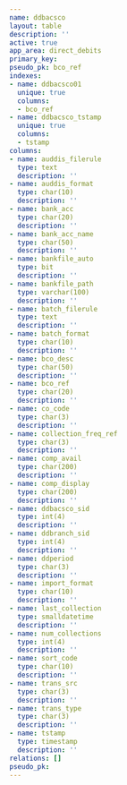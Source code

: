 ```yaml
---
name: ddbacsco
layout: table
description: ''
active: true
app_area: direct_debits
primary_key: 
pseudo_pk: bco_ref
indexes:
- name: ddbacsco01
  unique: true
  columns:
  - bco_ref
- name: ddbacsco_tstamp
  unique: true
  columns:
  - tstamp
columns:
- name: auddis_filerule
  type: text
  description: ''
- name: auddis_format
  type: char(10)
  description: ''
- name: bank_acc
  type: char(20)
  description: ''
- name: bank_acc_name
  type: char(50)
  description: ''
- name: bankfile_auto
  type: bit
  description: ''
- name: bankfile_path
  type: varchar(100)
  description: ''
- name: batch_filerule
  type: text
  description: ''
- name: batch_format
  type: char(10)
  description: ''
- name: bco_desc
  type: char(50)
  description: ''
- name: bco_ref
  type: char(20)
  description: ''
- name: co_code
  type: char(3)
  description: ''
- name: collection_freq_ref
  type: char(3)
  description: ''
- name: comp_avail
  type: char(200)
  description: ''
- name: comp_display
  type: char(200)
  description: ''
- name: ddbacsco_sid
  type: int(4)
  description: ''
- name: ddbranch_sid
  type: int(4)
  description: ''
- name: ddperiod
  type: char(3)
  description: ''
- name: import_format
  type: char(10)
  description: ''
- name: last_collection
  type: smalldatetime
  description: ''
- name: num_collections
  type: int(4)
  description: ''
- name: sort_code
  type: char(10)
  description: ''
- name: trans_src
  type: char(3)
  description: ''
- name: trans_type
  type: char(3)
  description: ''
- name: tstamp
  type: timestamp
  description: ''
relations: []
pseudo_pk: 
---
```


